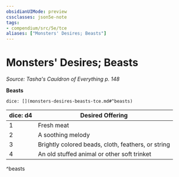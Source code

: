 ```yaml
---
obsidianUIMode: preview
cssclasses: json5e-note
tags:
- compendium/src/5e/tce
aliases: ["Monsters' Desires; Beasts"]
---
```

# Monsters' Desires; Beasts
*Source: Tasha's Cauldron of Everything p. 148* 

**Beasts**

`dice: [](monsters-desires-beasts-tce.md#^beasts)`

| dice: d4 | Desired Offering |
|----------|------------------|
| 1 | Fresh meat |
| 2 | A soothing melody |
| 3 | Brightly colored beads, cloth, feathers, or string |
| 4 | An old stuffed animal or other soft trinket |
^beasts
